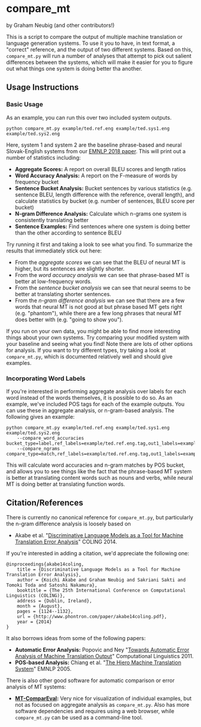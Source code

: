 # compare_mt
by Graham Neubig (and other contributors!)

This is a script to compare the output of multiple machine translation or language generation systems.
To use it you to have, in text format, a "correct" reference, and the output of two different systems.
Based on this, `compare_mt.py` will run a number of analyses that attempt to pick out salient differences between
the systems, which will make it easier for you to figure out what things one system is doing better tha another.

## Usage Instructions

### Basic Usage

As an example, you can run this over two included system outputs.

    python compare_mt.py example/ted.ref.eng example/ted.sys1.eng example/ted.sys2.eng

Here, system 1 and system 2 are the baseline phrase-based and neural Slovak-English systems from our
[EMNLP 2018 paper](http://aclweb.org/anthology/D18-1103). This will print out a number of statistics including:

* **Aggregate Scores:** A report on overall BLEU scores and length ratios
* **Word Accuracy Analysis:** A report on the F-measure of words by frequency bucket
* **Sentence Bucket Analysis:** Bucket sentences by various statistics (e.g. sentence BLEU, length difference with the
  reference, overall length), and calculate statistics by bucket (e.g. number of sentences, BLEU score per bucket)
* **N-gram Difference Analysis:** Calculate which n-grams one system is consistently translating better
* **Sentence Examples:** Find sentences where one system is doing better than the other according to sentence BLEU

Try running it first and taking a look to see what you find. To summarize the results that immediately stick out here:

* From the *aggregate scores* we can see that the BLEU of neural MT is higher, but its sentences are slightly shorter.
* From the *word accuracy analysis* we can see that phrase-based MT is better at low-frequency words.
* From the *sentence bucket analysis* we can see that neural seems to be better at translating shorter sentences.
* From the *n-gram difference analysis* we can see that there are a few words that neural MT is not good at
  but phrase based MT gets right (e.g. "phantom"), while there are a few long phrases that neural MT does better with
  (e.g. "going to show you").

If you run on your own data, you might be able to find more interesting things about your own systems. Try comparing
your modified system with your baseline and seeing what you find! Note there are lots of other options for analysis.
If you want to try different types, try taking a look at `compare_mt.py`, which is documented relatively well and should
give examples.

### Incorporating Word Labels

If you're interested in performing aggregate analysis over labels for each word instead of the words themselves, it
is possible to do so. As an example, we've included POS tags for each of the example outputs. You can use these in
aggregate analysis, or n-gram-based analysis. The following gives an example:

    python compare_mt.py example/ted.ref.eng example/ted.sys1.eng example/ted.sys2.eng
        --compare_word_accuracies bucket_type=label,ref_labels=example/ted.ref.eng.tag,out1_labels=example/ted.sys1.eng.tag,out2_labels=example/ted.sys2.eng.tag,label_set=CC+DT+IN+JJ+NN+NNP+NNS+PRP+RB+TO+VB+VBP+VBZ
        --compare_ngrams compare_type=match,ref_labels=example/ted.ref.eng.tag,out1_labels=example/ted.sys1.eng.tag,out2_labels=example/ted.sys2.eng.tag
 
 This will calculate word accuracies and n-gram matches by POS bucket, and allows you to see things like the fact
 that the phrase-based MT system is better at translating content words such as nouns and verbs, while neural MT
 is doing better at translating function words.

## Citation/References

There is currently no canonical reference for `compare_mt.py`, but particularly the n-gram difference analysis 
is loosely based on

* Akabe et al. "[Discriminative Language Models as a Tool for Machine Translation Error Analysis](http://www.phontron.com/paper/akabe14coling.pdf)" COLING 2014.

If you're interested in adding a citation, we'd appreciate the following one:


    @inproceedings{akabe14coling,
        title = {Discriminative Language Models as a Tool for Machine Translation Error Analysis},
        author = {Koichi Akabe and Graham Neubig and Sakriani Sakti and Tomoki Toda and Satoshi Nakamura},
        booktitle = {The 25th International Conference on Computational Linguistics (COLING)},
        address = {Dublin, Ireland},
        month = {August},
        pages = {1124--1132},
        url = {http://www.phontron.com/paper/akabe14coling.pdf},
        year = {2014}
    }

It also borrows ideas from some of the following papers:

* **Automatic Error Analysis:**
  Popovic and Ney "[Towards Automatic Error Analysis of Machine Translation Output](https://www.mitpressjournals.org/doi/pdf/10.1162/COLI_a_00072)" Computational Linguistics 2011.
* **POS-based Analysis:**
  Chiang et al. "[The Hiero Machine Translation System](http://aclweb.org/anthology/H05-1098)" EMNLP 2005.

There is also other good software for automatic comparison or error analysis of MT systems:

* **[MT-ComparEval](https://github.com/choko/MT-ComparEval):** Very nice for visualization of individual examples, but
  not as focused on aggregate analysis as `compare_mt.py`. Also has more software dependencies and requires using a web
  browser, while `compare_mt.py` can be used as a command-line tool.